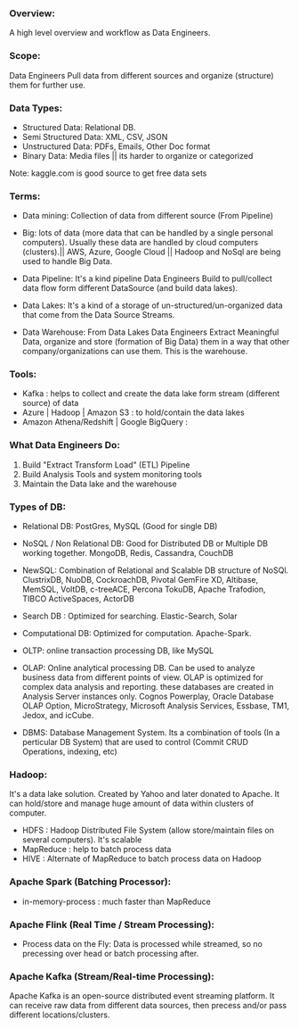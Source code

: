 ### Overview:
A high level overview and workflow as Data Engineers.

### Scope:
Data Engineers Pull data from different sources and organize (structure) them for further use.
### Data Types:
* Structured Data: Relational DB.
* Semi Structured Data: XML, CSV, JSON
* Unstructured Data: PDFs, Emails, Other Doc format
* Binary Data: Media files || its harder to organize or categorized 

Note: kaggle.com is good source to get free data sets

### Terms:
- Data mining: Collection of data from different source (From Pipeline)
- Big: lots of data (more data that can be handled by a single personal computers). Usually these data are handled by cloud computers (clusters).|| AWS, Azure, Google Cloud || Hadoop and NoSql are being used to handle Big Data.
- Data Pipeline: It's a kind pipeline Data Engineers Build to pull/collect data flow form different DataSource (and build data lakes). 

- Data Lakes: It's a kind of a storage of un-structured/un-organized data that come from the Data Source Streams.
- Data Warehouse: From Data Lakes Data Engineers Extract Meaningful Data, organize and store (formation of Big Data) them in a way that other company/organizations can use them. This is the warehouse.

### Tools:
* Kafka : helps to collect and create the data lake form stream (different source) of data
* Azure | Hadoop | Amazon S3 : to hold/contain the data lakes
* Amazon Athena/Redshift | Google BigQuery : 

### What Data Engineers Do:
1. Build "Extract Transform Load" (ETL) Pipeline
2. Build Analysis Tools and system monitoring tools
3. Maintain the Data lake and the warehouse

### Types of DB:

* Relational DB: PostGres, MySQL (Good for single DB)

* NoSQL / Non Relational DB: Good for Distributed DB or Multiple DB working together. MongoDB, Redis, Cassandra, CouchDB

* NewSQL: Combination of Relational and Scalable DB structure of NoSQl. ClustrixDB, NuoDB, CockroachDB, Pivotal GemFire XD, Altibase, MemSQL, VoltDB, c-treeACE, Percona TokuDB, Apache Trafodion, TIBCO ActiveSpaces, ActorDB

* Search DB : Optimized for searching. Elastic-Search, Solar

* Computational DB: Optimized for computation. Apache-Spark.

* OLTP: online transaction processing DB, like MySQL 

* OLAP: Online analytical processing DB. Can be used to analyze business data from different points of view. OLAP is optimized for complex data analysis and reporting. these databases are created in Analysis Server instances only. Cognos Powerplay, Oracle Database OLAP Option, MicroStrategy, Microsoft Analysis Services, Essbase, TM1, Jedox, and icCube.

* DBMS: Database Management System. Its a combination of tools (In a perticular DB System) that are used to control (Commit CRUD Operations, indexing, etc) 

### Hadoop:
It's a data lake solution. Created by Yahoo and later donated to Apache. It can hold/store and manage huge amount of data within clusters of computer.
- HDFS : Hadoop Distributed File System (allow store/maintain files on several computers). It's scalable
- MapReduce : help to batch process data
- HIVE : Alternate of MapReduce to batch process data on Hadoop

### Apache Spark (Batching Processor):
- in-memory-process : much faster than MapReduce

### Apache Flink (Real Time / Stream Processing):
- Process data on the Fly: Data is processed while streamed, so no precessing over head or batch processing after.

### Apache Kafka (Stream/Real-time Processing):
Apache Kafka is an open-source distributed event streaming platform. It can receive raw data from different data sources, then precess and/or pass different locations/clusters.